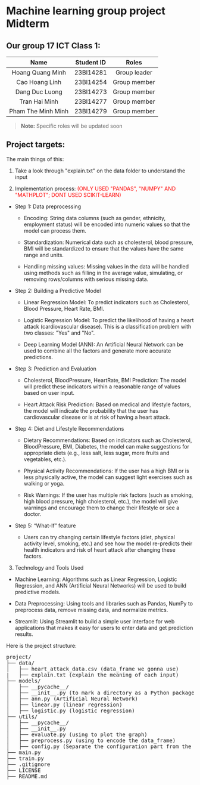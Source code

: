 # Machine learning group project Midterm

## Our group 17 ICT Class 1:
| Name| Student ID | Roles |
|:-----------------:|:-----------------:|:-----------------:|
|Hoang Quang Minh|23BI14281|Group leader|
|Cao Hoang Linh|23BI14254|Group member|
|Dang Duc Luong|23BI14273|Group member|
|Tran Hai Minh|23BI14277|Group member|
|Pham The Minh Minh|23BI14279|Group member|

> **Note:** Specific roles will be updated soon

## Project targets:

The main things of this:
1. Take a look through "explain.txt" on the data folder to understand the input

2. Implementation process: <span style="color:red">(ONLY USED "PANDAS", "NUMPY" AND "MATHPLOT"; DONT USED SCIKIT-LEARN)</span>

- Step 1: Data preprocessing
    + Encoding: String data columns (such as gender, ethnicity, employment status) will be encoded into numeric values ​​so that the model can process them.

    + Standardization: Numerical data such as cholesterol, blood pressure, BMI will be standardized to ensure that the values ​​have the same range and units.

    + Handling missing values: Missing values ​​in the data will be handled using methods such as filling in the average value, simulating, or removing rows/columns with serious missing data.

- Step 2: Building a Predictive Model
    
    + Linear Regression Model: To predict indicators such as Cholesterol, Blood Pressure, Heart Rate, BMI. 

    + Logistic Regression Model: To predict the likelihood of having a heart attack (cardiovascular disease). This is a classification problem with two classes: "Yes" and "No". 

    + Deep Learning Model (ANN): An Artificial Neural Network can be used to combine all the factors and generate more accurate predictions.

- Step 3: Prediction and Evaluation
    
    + Cholesterol, BloodPressure, HeartRate, BMI Prediction: The model will predict these indicators within a reasonable range of values ​​based on user input.

    + Heart Attack Risk Prediction: Based on medical and lifestyle factors, the model will indicate the probability that the user has cardiovascular disease or is at risk of having a heart attack.

- Step 4: Diet and Lifestyle Recommendations

    + Dietary Recommendations: Based on indicators such as Cholesterol, BloodPressure, BMI, Diabetes, the model can make suggestions for appropriate diets (e.g., less salt, less sugar, more fruits and vegetables, etc.).

    + Physical Activity Recommendations: If the user has a high BMI or is less physically active, the model can suggest light exercises such as walking or yoga.

    + Risk Warnings: If the user has multiple risk factors (such as smoking, high blood pressure, high cholesterol, etc.), the model will give warnings and encourage them to change their lifestyle or see a doctor.

- Step 5: “What-If” feature
    + Users can try changing certain lifestyle factors (diet, physical activity level, smoking, etc.) and see how the model re-predicts their health indicators and risk of heart attack after changing these factors. 


3. Technology and Tools Used

- Machine Learning: Algorithms such as Linear Regression, Logistic Regression, and ANN (Artificial Neural Networks) will be used to build predictive models.

- Data Preprocessing: Using tools and libraries such as Pandas, NumPy to preprocess data, remove missing data, and normalize metrics.

- Streamlit: Using Streamlit to build a simple user interface for web applications that makes it easy for users to enter data and get prediction results.

Here is the project structure:
<pre>
project/
├── data/
│   ├── heart_attack_data.csv (data_frame we gonna use)
|   ├── explain.txt (explain the meaning of each input)
├── models/
│   ├── __pycache__/
│   ├── __init__.py (to mark a directory as a Python package)
│   ├── ann.py (Artificial Neural Network)
│   ├── linear.py (linear regression)
│   ├── logistic.py (logistic regression)
├── utils/
│   ├── __pycache__/
│   ├── __init__.py 
│   ├── evaluate.py (using to plot the graph)
│   ├── preprocess.py (using to encode the data_frame)
│   ├── config.py (Separate the configuration part from the main code for easy management, maintenance and updating.)
├── main.py
├── train.py
├── .gitignore
├── LICENSE
├── README.md
<pre>